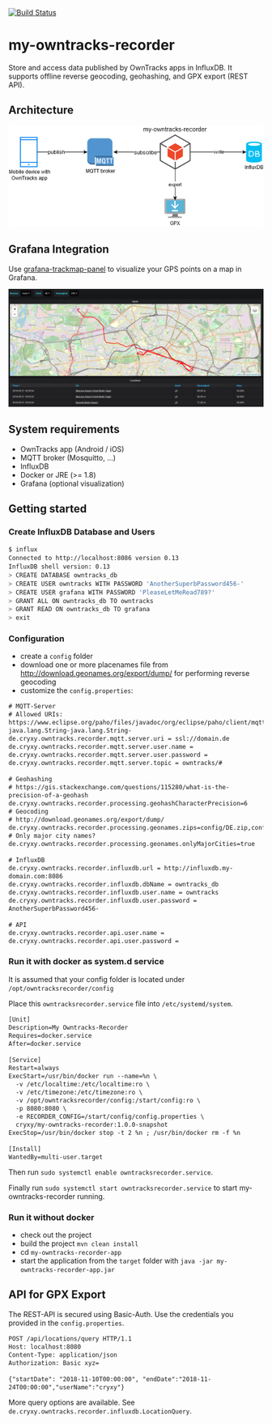 [![Build Status](https://dev.azure.com/FabianGirgert/my-owntracks-recorder/_apis/build/status/cryxy.my-owntracks-recorder?branchName=master)](https://dev.azure.com/FabianGirgert/my-owntracks-recorder/_build/latest?definitionId=2?branchName=master)
# my-owntracks-recorder
Store and access data published by OwnTracks apps in InfluxDB. It supports offline reverse geocoding, geohashing, and GPX export (REST API). 

## Architecture
![architecture of my-owntracks-recorder](docs/my-owntracks-recorder-architecture.png)

## Grafana Integration
Use [grafana-trackmap-panel](https://github.com/pR0Ps/grafana-trackmap-panel) to visualize your GPS points on a map in Grafana. 

![my-owntracks-recorder Grafana integration](docs/my-owntracks-recorder-grafana-integration.png)

## System requirements
- OwnTracks app (Android / iOS)
- MQTT broker (Mosquitto, ...)
- InfluxDB
- Docker or JRE (>= 1.8)
- Grafana (optional visualization)

## Getting started

### Create InfluxDB Database and Users
```bash
$ influx
Connected to http://localhost:8086 version 0.13
InfluxDB shell version: 0.13
> CREATE DATABASE owntracks_db
> CREATE USER owntracks WITH PASSWORD 'AnotherSuperbPassword456-'
> CREATE USER grafana WITH PASSWORD 'PleaseLetMeRead789?'
> GRANT ALL ON owntracks_db TO owntracks
> GRANT READ ON owntracks_db TO grafana
> exit
```

### Configuration
- create a `config` folder
- download one or more placenames file from http://download.geonames.org/export/dump/ for performing reverse geocoding
- customize the `config.properties`:

```
# MQTT-Server
# Allowed URIs: https://www.eclipse.org/paho/files/javadoc/org/eclipse/paho/client/mqttv3/MqttClient.html#MqttClient-java.lang.String-java.lang.String-
de.cryxy.owntracks.recorder.mqtt.server.uri = ssl://domain.de
de.cryxy.owntracks.recorder.mqtt.server.user.name = 
de.cryxy.owntracks.recorder.mqtt.server.user.password = 
de.cryxy.owntracks.recorder.mqtt.server.topic = owntracks/#

# Geohashing 
# https://gis.stackexchange.com/questions/115280/what-is-the-precision-of-a-geohash
de.cryxy.owntracks.recorder.processing.geohashCharacterPrecision=6
# Geocoding
# http://download.geonames.org/export/dump/
de.cryxy.owntracks.recorder.processing.geonames.zips=config/DE.zip,config/RE.zip
# Only major city names?
de.cryxy.owntracks.recorder.processing.geonames.onlyMajorCities=true

# InfluxDB
de.cryxy.owntracks.recorder.influxdb.url = http://influxdb.my-domain.com:8086
de.cryxy.owntracks.recorder.influxdb.dbName = owntracks_db
de.cryxy.owntracks.recorder.influxdb.user.name = owntracks
de.cryxy.owntracks.recorder.influxdb.user.password = AnotherSuperbPassword456-

# API
de.cryxy.owntracks.recorder.api.user.name = 
de.cryxy.owntracks.recorder.api.user.password = 
```

### Run it with docker as system.d service
It is assumed that your config folder is located under `/opt/owntracksrecorder/config`
 
Place this `owntracksrecorder.service` file into `/etc/systemd/system`.

```
[Unit]
Description=My Owntracks-Recorder
Requires=docker.service
After=docker.service

[Service]
Restart=always
ExecStart=/usr/bin/docker run --name=%n \
  -v /etc/localtime:/etc/localtime:ro \
  -v /etc/timezone:/etc/timezone:ro \
  -v /opt/owntracksrecorder/config:/start/config:ro \
  -p 8080:8080 \
  -e RECORDER_CONFIG=/start/config/config.properties \
  cryxy/my-owntracks-recorder:1.0.0-snapshot
ExecStop=/usr/bin/docker stop -t 2 %n ; /usr/bin/docker rm -f %n

[Install]
WantedBy=multi-user.target
```

Then run `sudo systemctl enable owntracksrecorder.service`.

Finally run `sudo systemctl start owntracksrecorder.service` to start my-owntracks-recorder running.

### Run it without docker
- check out the project
- build the project `mvn clean install`
- cd `my-owntracks-recorder-app`
- start the application from the `target` folder with `java -jar my-owntracks-recorder-app.jar`

## API for GPX Export
The REST-API is secured using Basic-Auth. Use the credentials you provided in the `config.properties`. 
 
```
POST /api/locations/query HTTP/1.1
Host: localhost:8080
Content-Type: application/json
Authorization: Basic xyz=

{"startDate": "2018-11-10T00:00:00", "endDate":"2018-11-24T00:00:00","userName":"cryxy"}
```

More query options are available. See `de.cryxy.owntracks.recorder.influxdb.LocationQuery`.